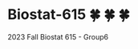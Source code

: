 # Biostat-615 :four_leaf_clover: :four_leaf_clover: :four_leaf_clover:
2023 Fall Biostat 615 - Group6 
